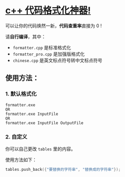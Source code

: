 # [c++ 代码格式化神器!](https://github.com/aaron20100919/cpp-formatter.git)

可以让你的代码焕然一新，**代码查重率**直接为 $0$ !

请**自行编译**，其中：

- `formatter.cpp` 是标准格式化
- `formatter_pro.cpp` 是加强版格式化
- `chinese.cpp` 是英文标点符号转中文标点符号

## 使用方法：

### 1. 默认格式化

```
formatter.exe
OR
formatter.exe InputFile
OR
formatter.exe InputFile OutputFile 
```

### 2. 自定义

你可以自己更改 `tables` 里的内容。

使用方法如下：

```cpp
tables.push_back({"要替换的字符串", "替换成的字符串"});
```
